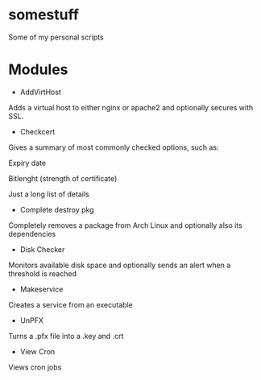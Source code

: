 # somestuff
Some of my personal scripts

# Modules

* AddVirtHost

Adds a virtual host to either nginx or apache2 and optionally secures with SSL.

* Checkcert

Gives a summary of most commonly checked options, such as:

Expiry date 

Bitlenght (strength of certificate)

Just a long list of details

* Complete destroy pkg

Completely removes a package from Arch Linux and optionally also its dependencies

* Disk Checker

Monitors available disk space and optionally sends an alert when a threshold is reached

* Makeservice

Creates a service from an executable

* UnPFX

Turns a .pfx file into a .key and .crt

* View Cron

Views cron jobs
